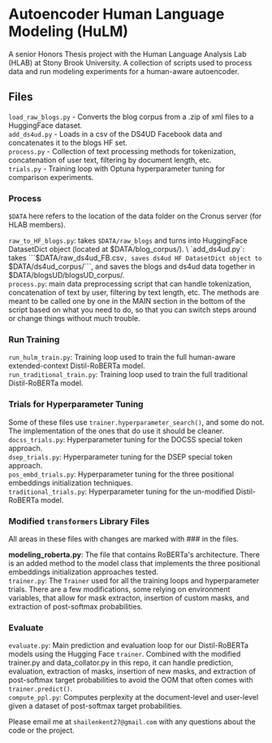 # Autoencoder Human Language Modeling (HuLM)
A senior Honors Thesis project with the Human Language Analysis Lab (HLAB) at Stony Brook University. A collection of scripts used to process data and run modeling experiments for a human-aware autoencoder.

## Files
`load_raw_blogs.py` - Converts the blog corpus from a .zip of xml files to a HuggingFace dataset. \
`add_ds4ud.py` - Loads in a csv of the DS4UD Facebook data and concatenates it to the blogs HF set. \
`process.py` - Collection of text processing methods for tokenization, concatenation of user text, filtering by document length, etc. \
`trials.py` - Training loop with Optuna hyperparameter tuning for comparison experiments.

### Process
```$DATA``` here refers to the location of the data folder on the Cronus server (for HLAB members).

`raw_to_HF_blogs.py`: takes ```$DATA/raw_blogs``` and turns into HuggingFace DatasetDict object (located at $DATA/blog_corpus/). \
`add_ds4ud.py`: takes ```$DATA/raw_ds4ud_FB.csv```, saves ds4ud HF DatasetDict object to ```$DATA/ds4ud_corpus/```, and saves the blogs and ds4ud data together in $DATA/blogsUD/blogsUD_corpus/. \
`process.py`: main data preprocessing script that can handle tokenization, concatenation of text by user, filtering by text length, etc. The methods are meant to be called one by one in the MAIN section in the bottom of the script based on what you need to do, so that you can switch steps around or change things without much trouble.

### Run Training
`run_hulm_train.py`: Training loop used to train the full human-aware extended-context Distil-RoBERTa model. \
`run_traditional_train.py`: Training loop used to train the full traditional Distil-RoBERTa model.

### Trials for Hyperparameter Tuning
Some of these files use ```trainer.hyperparameter_search()```, and some do not. The implementation of the ones that do use it should be cleaner.
`docss_trials.py`: Hyperparameter tuning for the DOCSS special token approach. \
`dsep_trials.py`: Hyperparameter tuning for the DSEP special token approach. \
`pos_embd_trials.py`: Hyperparameter tuning for the three positional embeddings initialization techniques. \
`traditional_trials.py`: Hyperparameter tuning for the un-modified Distil-RoBERTa model.

### Modified ```transformers``` Library Files
All areas in these files with changes are marked with \#\#\# in the files.

**modeling_roberta.py**: The file that contains RoBERTa's architecture. There is an added method to the model class that implements the three positional embeddings initialization approaches tested. \
`trainer.py`: The ```Trainer``` used for all the training loops and hyperparameter trials. There are a few modifications, some relying on environment variables, that allow for mask extracton, insertion of custom masks, and extraction of post-softmax probabilities.

### Evaluate
`evaluate.py`: Main prediction and evaluation loop for our Distil-RoBERTa models using the Hugging Face ```trainer```. Combined with the modified trainer.py and data_collator.py in this repo, it can handle prediction, evaluation, extraction of masks, insertion of new masks, and extraction of post-softmax target probabilities to avoid the OOM that often comes with ```trainer.predict()```. \
`compute_ppl.py`: Computes perplexity at the document-level and user-level given a dataset of post-softmax target probabilities.

Please email me at `shailenkent27@gmail.com` with any questions about the code or the project.
